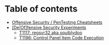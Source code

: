 # Table of contents

* [Offensive Security / PenTesting Cheatsheets](README.md)
* [\[De\|Of\]fensive Security Experiments](defensive-security-experiments/README.md)
  * [T1117: regsvr32 aka squiblydoo](defensive-security-experiments/regsvr32-aka-squiblydoo.md)
  * [T1196: Control Panel Item Code Execution](defensive-security-experiments/control-panel-item-code-execution.md)

